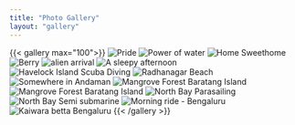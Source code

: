 ```yaml
---
title: "Photo Gallery"
layout: "gallery"
---
```




{{< gallery max="100">}}
    <img loading="lazy" src="/images/gallery/x300/488060ac-fa17-40be-9a57-19d3dbdab504.webp" alt="Pride" >
    <img loading="lazy" src="/images/gallery/x300/IMG_0648.webp" alt="Power of water" >
    <img loading="lazy" src="/images/gallery/x300/IMG_1996.webp" alt="Home Sweethome" >
    <img loading="lazy" src="/images/gallery/x300/IMG_3066.webp" alt="Berry" >
    <img loading="lazy" src="/images/gallery/x300/IMG_1764 copy.webp" alt="alien arrival" >
    <img loading="lazy" src="/images/gallery/x300/20250427_155920_Original Copy.webp" alt="A sleepy afternoon" >
    <img loading="lazy" src="/images/gallery/x300/01-02-2025-1.webp" alt="Havelock Island Scuba Diving" >
    <img loading="lazy" src="/images/gallery/x300/01-02-2025-2.webp" alt="Radhanagar Beach">
    <img loading="lazy" src="/images/gallery/x300/02-02-2025-1.webp" alt="Somewhere in Andaman">
    <img loading="lazy" src="/images/gallery/x300/02-02-2025-2.webp" alt="Mangrove Forest Baratang Island">
    <img loading="lazy" src="/images/gallery/x300/02-02-2025-3.webp" alt="Mangrove Forest Baratang Island">
    <img loading="lazy" src="/images/gallery/x300/02-02-2025-4.webp" alt="North Bay Parasailing">
    <img loading="lazy" src="/images/gallery/x300/02-02-2025-5.webp" alt="North Bay Semi submarine">
    <img loading="lazy" src="/images/gallery/x300/IMG_1515.webp" alt="Morning ride - Bengaluru">
    <img loading="lazy" src="/images/gallery/x300/IMG_1538.webp" alt="Kaiwara betta Bengaluru">
{{< /gallery >}}